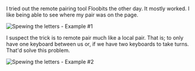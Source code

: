 I tried out the remote pairing tool Floobits the other day. It mostly worked. I like being able to see where my pair was on the page.

![Spewing the letters - Example #1](/images/spewing-the-floorbits1.gif)

I suspect the trick is to remote pair much like a local pair. That is; to only have one keyboard between us or, if we have two keyboards to take turns. That'd solve this problem.

![Spewing the letters - Example #2](/images/spewing-the-floorbits2.gif)